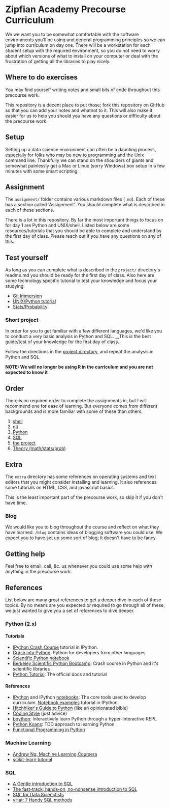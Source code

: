 # Zipfian Academy Precourse Curriculum

We we want you to be somewhat comfortable with the software environments you'll be using and general programming principles so we can jump into curriculum on day one.  There will be a workstation for each student setup with the required environment, so you do not need to worry about which versions of what to install on your computer or deal with the frustration of getting all the libraries to play nicely.

## Where to do exercises
You may find yourself writing notes and small bits of code throughout this precourse work.

This repository is a decent place to put those; fork this repository on GitHub so that you can add your notes and whatnot to it. This will also make it easier for us to help you should you have any questions or difficulty about the precourse work.

## Setup

Setting up a data science environment can often be a daunting process, especially for folks who may be new to programming and the Unix command line.  Thankfully we can stand on the shoulders of giants and somewhat painlessly get a Mac or Linux (sorry Windows) box setup in a few minutes with some smart scripting.

## Assignment

The `assignment/` folder contains various markdown files (`.md`).  Each of these has a section called 'Assignment'.  You should complete what is described in each of these sections.

There is a lot in this repository.  By far the most important things to focus on for day 1 are Python and UNIX/shell.  Listed below are some resources/tutorials that you should be able to complete and understand by the first day of class.  Please reach out if you have any questions on any of this.

## Test yourself

As long as you can complete what is described in the `project/` directory's readme.md you should be ready for the first day of class.  Also here are some technology specific tutorial to test your knowledge and focus your studying:

* [Git Immersion](http://gitimmersion.com/)
* [UNIX/Python tutorial](http://inst.eecs.berkeley.edu/~cs188/sp12/projects/tutorial/tutorial.html)
* [Stats/Probability](http://courses.washington.edu/css490/2012.Winter/lecture_slides/02_math_essentials.pdf)

### Short project

In order for you to get familiar with a few different languages,
we'd like you to conduct a very basic analysis in Python and SQL.  __This is the best guide/test of your knowledge for the first day of class.

Follow the directions in the [project directory](project/readme.md), and
repeat the analysis in Python and SQL.

__NOTE: We will no longer be using R in the curriculum and you are not expected to know it__

## Order

There is no required order to complete the assignments in, but I will recommend one for ease of learning.  But everyone comes from different backgrounds and is more familiar with some of these than others.

1. [shell](assignment/shell.md)
2. [git](assignment/git.md)
3. [Python](assignment/python.md)
4. [SQL](assignment/sql.md)
5. [the project](project/readme.md)
5. [Theory (math/stats/prob)](assignment/theory.md)

## Extra

The `extra` directory has some references on operating systems and text editors that you might consider installing and learning. It also references some tutorials on HTML, CSS, and javascript basics.

This is the least important part of the precourse work, so skip it if you don't have time.

### Blog

We would like you to blog throughout the course and reflect on what they have learned. `/blog` contains ideas of blogging software you could use. We expect you to have set up some sort of blog; it doesn't have to be fancy.

## Getting help
Feel free to email, call, &c. us whenever you could use some help with anything in the precourse work.

## References

List below are many great references to get a deeper dive in each of these topics.  By no means are you expected or required to go through all of these, we just wanted to give you a set of references to dive deeper.

### Python (2.x)

#### Tutorials
* [IPython Crash Course](http://nbviewer.ipython.org/github/kialio/python-bootcamp/blob/master/DataFiles_and_Notebooks/04_IPythonNotebookIntroduction/ipython-tutor.ipynby) tutorial in IPython.
* [Crash into Python](http://stephensugden.com/crash_into_python/): Python for developers from other languages
* [Scientific Python notebook](http://nbviewer.ipython.org/gist/rpmuller/5920182)
* [Berkeley Scientific Python Bootcamp](http://register.pythonbootcamp.info/): Crash course in Python and it's scientific libraries
* [Python Tutorial](http://docs.python.org/2/tutorial/index.html): The official docs and tutorial

#### References
* [IPython](http://ipython.org/) and IPython [notebooks](http://ipython.org/notebook.html): The core tools used to develop curriculum. [Notebook examples](https://github.com/ipython/ipython/tree/master/examples/notebooks#a-collection-of-notebooks-for-using-ipython-effectively) tutorial in IPython.
* [Hitchhiker's Guide to Python](http://docs.python-guide.org/en/latest/) (like an opinionated bible) 
* [Coding Style](http://docs.python-guide.org/en/latest/writing/style/) (just advice)
* [bpython](http://bpython-interpreter.org/about/): Interactively learn Python through a hyper-interactive REPL 
* [Python Koans](https://bitbucket.org/gregmalcolm/python_koans): TDD approach to learning Python
* [Functional Programming in Python](https://github.com/kialio/python-bootcamp/raw/master/Lectures/07_AdvancedInteractions/day2_advanced_interactions.pdf)

### Machine Learning

* [Andrew Ng: Machine Learning Coursera](https://www.coursera.org/course/ml)
* [scikit-learn tutorial](http://scikit-learn.org/stable/tutorial/statistical_inference/supervised_learning.html)

### SQL

* [A Gentle introduction to SQL](https://github.com/zipfian/SQL-Tutorial)
* [The fast-track, hands-on, no-nonsense introduction to SQL](https://github.com/dserban/WebDevCourseMaterials/tree/master/1-intro-to-sql)
* [SQL for Data Scienctists](http://bensresearch.com/downloads/SQL.pdf)
* [yHat: 7 Handy SQL methods](http://blog.yhathq.com/posts/sql-for-data-scientists.html)